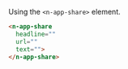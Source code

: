 Using the `<n-app-share>` element.

```html
<n-app-share 
  headline=""
  url=""
  text="">
</n-app-share>
```
